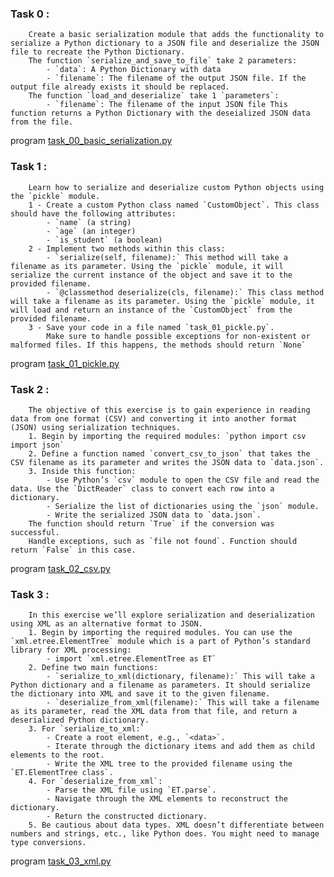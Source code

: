 ### Task 0 : 
        Create a basic serialization module that adds the functionality to serialize a Python dictionary to a JSON file and deserialize the JSON file to recreate the Python Dictionary.
        The function `serialize_and_save_to_file` take 2 parameters:
            - `data`: A Python Dictionary with data
            - `filename`: The filename of the output JSON file. If the output file already exists it should be replaced.
        The function `load_and_deserialize` take 1 `parameters`:
            - `filename`: The filename of the input JSON file This function returns a Python Dictionary with the deseialized JSON data from the file.
program [task_00_basic_serialization.py](https://github.com/Mylliah/holbertonschool-higher_level_programming/blob/main/python-serialization/task_00_basic_serialization.py)


### Task 1 : 
        Learn how to serialize and deserialize custom Python objects using the `pickle` module.
        1 - Create a custom Python class named `CustomObject`. This class should have the following attributes:
            - `name` (a string)
            - `age` (an integer)
            - `is_student` (a boolean)
        2 - Implement two methods within this class:
            - `serialize(self, filename):` This method will take a filename as its parameter. Using the `pickle` module, it will serialize the current instance of the object and save it to the provided filename.
            - `@classmethod deserialize(cls, filename):` This class method will take a filename as its parameter. Using the `pickle` module, it will load and return an instance of the `CustomObject` from the provided filename.
        3 - Save your code in a file named `task_01_pickle.py`.
            Make sure to handle possible exceptions for non-existent or malformed files. If this happens, the methods should return `None`
program [task_01_pickle.py](https://github.com/Mylliah/holbertonschool-higher_level_programming/blob/main/python-serialization/task_01_pickle.py)


### Task 2 :
        The objective of this exercise is to gain experience in reading data from one format (CSV) and converting it into another format (JSON) using serialization techniques.
        1. Begin by importing the required modules: `python import csv import json`
        2. Define a function named `convert_csv_to_json` that takes the CSV filename as its parameter and writes the JSON data to `data.json`.
        3. Inside this function:
            - Use Python’s `csv` module to open the CSV file and read the data. Use the `DictReader` class to convert each row into a dictionary.
            - Serialize the list of dictionaries using the `json` module.
            - Write the serialized JSON data to `data.json`.
        The function should return `True` if the conversion was successful.
        Handle exceptions, such as `file not found`. Function should return `False` in this case.
program [task_02_csv.py](https://github.com/Mylliah/holbertonschool-higher_level_programming/blob/main/python-serialization/task_02_csv.py)


### Task 3 :
        In this exercise we’ll explore serialization and deserialization using XML as an alternative format to JSON.
        1. Begin by importing the required modules. You can use the `xml.etree.ElementTree` module which is a part of Python’s standard library for XML processing:
            - import `xml.etree.ElementTree as ET`
        2. Define two main functions:
            - `serialize_to_xml(dictionary, filename):` This will take a Python dictionary and a filename as parameters. It should serialize the dictionary into XML and save it to the given filename.
            - `deserialize_from_xml(filename):` This will take a filename as its parameter, read the XML data from that file, and return a deserialized Python dictionary.
        3. For `serialize_to_xml:`
            - Create a root element, e.g., `<data>`.
            - Iterate through the dictionary items and add them as child elements to the root.
            - Write the XML tree to the provided filename using the `ET.ElementTree class`.
        4. For `deserialize_from_xml`:
            - Parse the XML file using `ET.parse`.
            - Navigate through the XML elements to reconstruct the dictionary.
            - Return the constructed dictionary.
        5. Be cautious about data types. XML doesn’t differentiate between numbers and strings, etc., like Python does. You might need to manage type conversions.
program [task_03_xml.py](https://github.com/Mylliah/holbertonschool-higher_level_programming/blob/main/python-serialization/task_03_xml.py)
